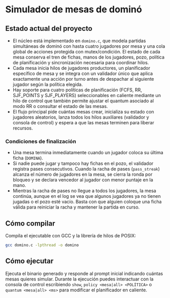 # Simulador de mesas de dominó

## Estado actual del proyecto
- El núcleo está implementado en `domino.c`, que modela partidas simultáneas de dominó con hasta cuatro jugadores por mesa y una cola global de acciones protegida con mutex/condición. El estado de cada mesa conserva el tren de fichas, manos de los jugadores, pozo, política de planificación y sincronización necesaria para coordinar hilos.
- Cada mesa inicia hilos de jugadores productores, un planificador específico de mesa y se integra con un validador único que aplica exactamente una acción por turno antes de despachar al siguiente jugador según la política elegida.
- Hay soporte para cuatro políticas de planificación (FCFS, RR, SJF_POINTS y SJF_PLAYERS) seleccionables en caliente mediante un hilo de control que también permite ajustar el quantum asociado al modo RR o consultar el estado de las mesas.
- El flujo principal pide cuántas mesas crear, inicializa su estado con jugadores aleatorios, lanza todos los hilos auxiliares (validador y consola de control) y espera a que las mesas terminen para liberar recursos.

### Condiciones de finalización
- Una mesa termina inmediatamente cuando un jugador coloca su última ficha (`DOMINA`).
- Si nadie puede jugar y tampoco hay fichas en el pozo, el validador registra pases consecutivos. Cuando la racha de pases (`pass_streak`) alcanza el número de jugadores en la mesa, se cierra la ronda por bloqueo y se declara vencedor al jugador con menor puntaje en la mano.
- Mientras la racha de pases no llegue a todos los jugadores, la mesa continúa, aunque en el log se vea que algunos jugadores ya no tienen jugadas o el pozo esté vacío. Basta con que alguien coloque una ficha válida para reiniciar la racha y mantener la partida en curso.

## Cómo compilar
Compila el ejecutable con GCC y la librería de hilos de POSIX:

```bash
gcc domino.c -lpthread -o domino
```

## Cómo ejecutar
Ejecuta el binario generado y responde al prompt inicial indicando cuántas mesas quieres simular. Durante la ejecución puedes interactuar con la consola de control escribiendo `show`, `policy <mesa|all> <POLÍTICA>` o `quantum <mesa|all> <ms>` para modificar el planificador en caliente.
